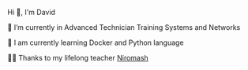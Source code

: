 Hi 👋, I'm David

🔭 I’m currently in Advanced Technician Training Systems and Networks

🌱 I am currently learning Docker and Python language

👨‍🏫 Thanks to my lifelong teacher <a href=https://github.com/Niromash>Niromash</a>

<!---
KStoums/KStoums is a ✨ special ✨ repository because its `README.md` (this file) appears on your GitHub profile.
You can click the Preview link to take a look at your changes.
--->
